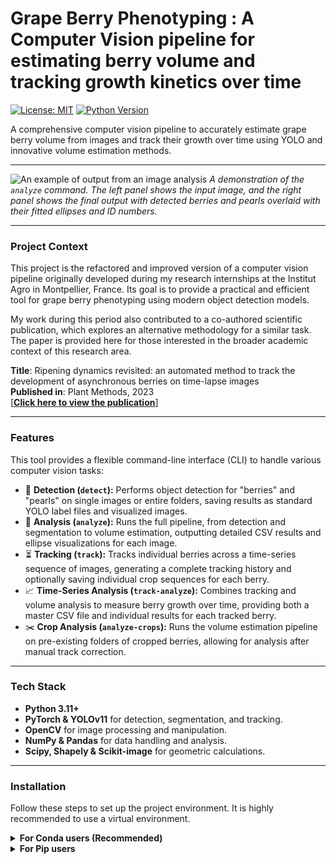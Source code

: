 # Grape Berry Phenotyping : A Computer Vision pipeline for estimating berry volume and tracking growth kinetics over time

[![License: MIT](https://img.shields.io/badge/License-MIT-yellow.svg)](https://opensource.org/licenses/MIT)
[![Python Version](https://img.shields.io/badge/python-3.11%2B-blue.svg)](https://www.python.org/downloads/)

A comprehensive computer vision pipeline to accurately estimate grape berry volume from images and track their growth over time using YOLO and innovative volume estimation methods.

---

![An example of output from an image analysis](docs/images/Before_After.png) 
*A demonstration of the `analyze` command. The left panel shows the input image, and the right panel shows the final output with detected berries and pearls overlaid with their fitted ellipses and ID numbers.*

---

### **Project Context**

This project is the refactored and improved version of a computer vision pipeline originally developed during my research internships at the Institut Agro in Montpellier, France. Its goal is to provide a practical and efficient tool for grape berry phenotyping using modern object detection models.

My work during this period also contributed to a co-authored scientific publication, which explores an alternative methodology for a similar task. The paper is provided here for those interested in the broader academic context of this research area.

**Title**: Ripening dynamics revisited: an automated method to track the development of asynchronous berries on time-lapse images \
**Published in**: Plant Methods, 2023 \
[[**Click here to view the publication**](https://plantmethods.biomedcentral.com/articles/10.1186/s13007-023-01125-8)]


---

### **Features**

This tool provides a flexible command-line interface (CLI) to handle various computer vision tasks:

*   🍇 **Detection (`detect`):** Performs object detection for "berries" and "pearls" on single images or entire folders, saving results as standard YOLO label files and visualized images.
*   🔬 **Analysis (`analyze`):** Runs the full pipeline, from detection and segmentation to volume estimation, outputting detailed CSV results and ellipse visualizations for each image.
*   ⏳ **Tracking (`track`):** Tracks individual berries across a time-series sequence of images, generating a complete tracking history and optionally saving individual crop sequences for each berry.
*   📈 **Time-Series Analysis (`track-analyze`):** Combines tracking and volume analysis to measure berry growth over time, providing both a master CSV file and individual results for each tracked berry.
*   ✂️ **Crop Analysis (`analyze-crops`):** Runs the volume estimation pipeline on pre-existing folders of cropped berries, allowing for analysis after manual track correction.

---

### **Tech Stack**

*   **Python 3.11+**
*   **PyTorch & YOLOv11** for detection, segmentation, and tracking.
*   **OpenCV** for image processing and manipulation.
*   **NumPy & Pandas** for data handling and analysis.
*   **Scipy, Shapely & Scikit-image** for geometric calculations.

---

### **Installation**

Follow these steps to set up the project environment. It is highly recommended to use a virtual environment.

<details>
<summary><strong>For Conda users (Recommended)</strong></summary>

This is the most reliable way to replicate the development environment.

```bash
# Clone the repository
git clone https://github.com/mcafier/grape-vision.git
cd grape-vision

# Create the environment from the file
conda env create -f environment.yml

# Activate the new environment
conda activate grape-vision
```

</details>

<details>
<summary><strong>For Pip users</strong></summary>
This method uses the standard pip and venv tools.

```bash
# Clone the repository and create a virtual environment
git clone https://github.com/mcafier/grape-vision.git
cd grape-vision
python -m venv venv
source venv/bin/activate  # on macOS/Linux
# .\venv\Scripts\activate  # on Windows

# Install the required packages
pip install -r requirements.txt
```


### **Usage**

The entire pipeline is controlled via `main.py` from your terminal. The `--output` argument is optional and will default to a "Results" folder next to your input if not provided.

**1. Detection Only**
*   **Use Case:** You want to use the trained models to find berries in your images and get the raw bounding boxes.
*   **Command:**
    ```bash
    python main.py detect --input path/to/your/images --output path/to/your/output
    ```
*   **Output:** Creates standard YOLO `.txt` label files and visualized images with bounding boxes.

**2. Full Analysis on Single Images**
*   **Use Case:** You want to calculate the volume of all berries in one or more images.
*   **Command:**
    ```bash
    python main.py analyze --input path/to/your/images --output path/to/your/output
    ```
*   **Output:** A detailed `.csv` file with volume and ellipse data, plus visualized images with numbered ellipses.

**3. Tracking Only**
*   **Use Case:** You have a time-series of images and want to track each berry, saving the raw tracking data and cropped images of each berry's journey.
*   **Command:**
    ```bash
    python main.py track --input path/to/your/image_sequence --output path/to/your/output
    ```
*   **Output:** A `tracking_summary.json` file, YOLO label files, and folders of cropped images for each tracked berry.

**4. Full Time-Series Analysis**
*   **Use Case:** You want to track berries AND calculate their volume in every frame to measure growth.
*   **Command:**
    ```bash
    python main.py track-analyze --input path/to/your/image_sequence --output path/to/your/output
    ```
*   **Output:** A master CSV with all volume data over time, plus folders for each berry containing visualized crops and an individual volume-over-time CSV.

**5. Analysis on Pre-Tracked Crops**
*   **Use Case:** You have already run tracking and perhaps manually corrected the crop folders. Now you only want to run volume estimation on them.
*   **Command:**
    ```bash
    python main.py analyze-crops --input path/to/your/tracked_crops_folder --output path/to/your/output
    ```
*   **Output:** The same output as the `track-analyze` command, but it skips the tracking step.

---

### **Configuration**

All pipeline parameters can be adjusted in the `config.yaml` file without changing the code. This includes model paths, confidence thresholds, and analysis methods.

```yaml
# Master Configuration for the Grape Vision Pipeline

# Defines class names in the order the model was trained
model_data:
  class_names: ['Berry', 'Pearl']

# Paths to the trained model weight files
models:
  detection_weights: "models/yolov11l_detect.pt"
  segmentation_weights: "models/yolov11l_seg.pt"

# Component settings
detection_settings:
  confidence_threshold: 0.5
segmentation_settings:
  confidence_threshold: 0.4
tracking_settings:
  tracker_config_file: "configs/botsort.yaml"

# Analysis & output settings
analysis_settings:
  volume_estimation_method: "convex_hull"  # 'ransac' or 'convex_hull'
  time_series:
    create_crop_folders: true
```

---